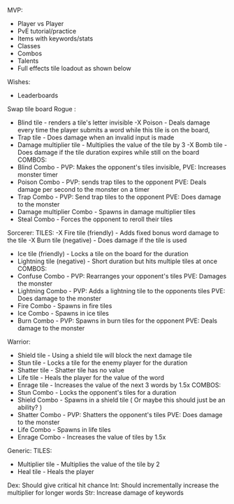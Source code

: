 MVP:
- Player vs Player
- PvE tutorial/practice
- Items with keywords/stats
- Classes
- Combos
- Talents
- Full effects tile loadout as shown below

Wishes:
- Leaderboards

Swap tile board
Rogue :
- Blind tile - renders a tile's letter invisible
-X Poison - Deals damage every time the player submits a word while this tile is on the board,
- Trap tile - Does damage when an invalid input is made
- Damage multiplier tile - Multiplies the value of the tile by 3
-X Bomb tile - Does damage if the tile duration expires while still on the board
COMBOS:
- Blind Combo - PVP: Makes the opponent's tiles invisible, PVE: Increases monster timer
- Poison Combo - PVP: sends trap tiles to the opponent PVE: Deals damage per second to the monster on a timer
- Trap Combo - PVP: Send trap tiles to the opponent PVE: Does damage to the monster
- Damage multiplier Combo - Spawns in damage multiplier tiles
- Steal Combo - Forces the opponent to reroll their tiles

Sorcerer:
TILES:
-X Fire tile (friendly) - Adds fixed bonus word damage to the tile
-X Burn tile (negative) - Does damage if the tile is used
- Ice tile (friendly) - Locks a tile on the board for the duration
- Lightning tile (negative) - Short duration but hits multiple tiles at once
COMBOS:
- Confuse Combo - PVP: Rearranges your opponent's tiles PVE: Damages the monster
- Lightning Combo - PVP: Adds a lightning tile to the opponents tiles PVE: Does damage to the monster
- Fire Combo - Spawns in fire tiles
- Ice Combo - Spawns in ice tiles
- Burn Combo - PVP: Spawns in burn tiles for the opponent PVE: Deals damage to the monster

Warrior:
- Shield tile - Using a shield tile will block the next damage tile
- Stun tile - Locks a tile for the enemy player for the duration
- Shatter tile - Shatter tile has no value
- Life tile - Heals the player for the value of the word
- Enrage tile - Increases the value of the next 3 words by 1.5x
COMBOS:
- Stun Combo - Locks the opponent's tiles for a duration
- Shield Combo - Spawns in a shield tile ( Or maybe this should just be an ability? )
- Shatter Combo - PVP: Shatters the opponent's tiles PVE: Does damage to the monster
- Life Combo - Spawns in life tiles
- Enrage Combo - Increases the value of tiles by 1.5x


Generic:
TILES:
- Multiplier tile - Multiplies the value of the tile by 2
- Heal tile - Heals the player


Dex: Should give critical hit chance
Int: Should incrementally increase the multiplier for longer words
Str: Increase damage of keywords